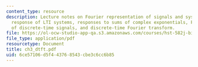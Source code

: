 ```yaml
---
content_type: resource
description: Lecture notes on Fourier representation of signals and systems, frequency
  response of LTI systems, responses to sums of complex exponentials, Fourier representation
  of discrete-time signals, and discrete-time Fourier transform.
file: https://ol-ocw-studio-app-qa.s3.amazonaws.com/courses/hst-582j-biomedical-signal-and-image-processing-spring-2007/6ce57106d5f443768543cbe3c6cc6b85_ch3_dtft.pdf
file_type: application/pdf
resourcetype: Document
title: ch3_dtft.pdf
uid: 6ce57106-d5f4-4376-8543-cbe3c6cc6b85
---
```


